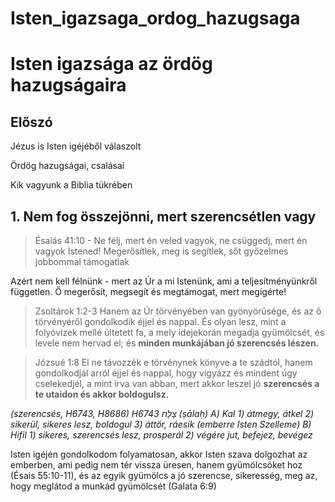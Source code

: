 # Isten_igazsaga_ordog_hazugsaga

# Isten igazsága az ördög hazugságaira
## Előszó

Jézus is Isten igéjéből válaszolt

Ördög hazugságai, csalásai

Kik vagyunk a Biblia tükrében

## 1.  Nem fog összejönni, mert szerencsétlen vagy
> Ésaiás 41:10 - Ne félj, mert én veled vagyok, ne csüggedj, mert én vagyok Istened! Megerősítlek, meg is segítlek, sőt győzelmes jobbommal támogatlak

Azért nem kell félnünk - mert az Úr a mi Istenünk, ami a teljesítményünkről független. Ő megerősít, megsegít és megtámogat, mert megígérte!

> Zsoltárok 1:2-3 Hanem az Úr törvényében van gyönyörűsége, és az ő törvényéről gondolkodik éjjel és nappal. És olyan lesz, mint a folyóvizek mellé ültetett fa, a mely idejekorán megadja gyümölcsét, és levele nem hervad el; és **minden munkájában jó szerencsés lészen.**

> Józsué 1:8 El ne távozzék e törvénynek könyve a te szádtól, hanem gondolkodjál arról éjjel és nappal, hogy vigyázz és mindent úgy cselekedjél, a mint írva van abban, mert akkor leszel jó **szerencsés a te utaidon és akkor boldogulsz.**

*(szerencsés, H6743, H8686) H6743 ‫צָלַח‬ (ṣālaḥ)
A) Kal 1) átmegy, átkel 2) sikerül, sikeres lesz, boldogul 3) áttör, ráesik (emberre Isten Szelleme)
B) Hifil 1) sikeres, szerencsés lesz, prosperál 2) végére jut, befejez, bevégez*

Isten igéjén gondolkodom folyamatosan, akkor Isten szava dolgozhat az emberben, ami pedig nem tér vissza üresen, hanem gyümölcsöket hoz (Ésais 55:10-11), és az egyik gyümölcs a jó szerencse, sikeresség, meg az, hogy meglátod a munkád gyümölcsét (Galata 6:9)
